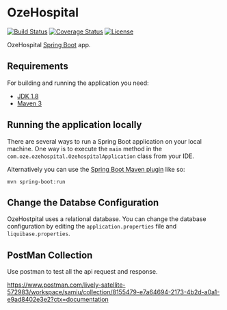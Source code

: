 # OzeHospital

[![Build Status](https://travis-ci.org/codecentric/springboot-sample-app.svg?branch=master)](https://travis-ci.org/codecentric/springboot-sample-app)
[![Coverage Status](https://coveralls.io/repos/github/codecentric/springboot-sample-app/badge.svg?branch=master)](https://coveralls.io/github/codecentric/springboot-sample-app?branch=master)
[![License](http://img.shields.io/:license-apache-blue.svg)](http://www.apache.org/licenses/LICENSE-2.0.html)

OzeHospital [Spring Boot](http://projects.spring.io/spring-boot/) app.

## Requirements

For building and running the application you need:

- [JDK 1.8](http://www.oracle.com/technetwork/java/javase/downloads/jdk8-downloads-2133151.html)
- [Maven 3](https://maven.apache.org)

## Running the application locally

There are several ways to run a Spring Boot application on your local machine. One way is to execute the `main` method in the `com.oze.ozehospital.OzehospitalApplication` class from your IDE.

Alternatively you can use the [Spring Boot Maven plugin](https://docs.spring.io/spring-boot/docs/current/reference/html/build-tool-plugins-maven-plugin.html) like so:

```shell
mvn spring-boot:run
```

## Change the Databse Configuration
OzeHostpital uses a relational database. You can change the database configuration by editing the `application.properties` file and `liquibase.properties`.


## PostMan Collection
Use postman to test all the api request and response.

https://www.postman.com/lively-satellite-572983/workspace/samiu/collection/8155479-e7a64694-2173-4b2d-a0a1-e9ad8402e3e2?ctx=documentation
